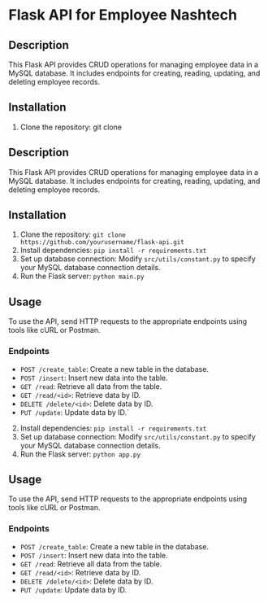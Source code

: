 # Flask API for Employee Nashtech

## Description
This Flask API provides CRUD operations for managing employee data in a MySQL database. It includes endpoints for creating, reading, updating, and deleting employee records.

## Installation
1. Clone the repository: git clone

## Description
This Flask API provides CRUD operations for managing employee data in a MySQL database. It includes endpoints for creating, reading, updating, and deleting employee records.

## Installation
1. Clone the repository: `git clone https://github.com/yourusername/flask-api.git`
2. Install dependencies: `pip install -r requirements.txt`
3. Set up database connection: Modify `src/utils/constant.py` to specify your MySQL database connection details.
4. Run the Flask server: `python main.py`

## Usage
To use the API, send HTTP requests to the appropriate endpoints using tools like cURL or Postman.

### Endpoints
- `POST /create_table`: Create a new table in the database.
- `POST /insert`: Insert new data into the table.
- `GET /read`: Retrieve all data from the table.
- `GET /read/<id>`: Retrieve data by ID.
- `DELETE /delete/<id>`: Delete data by ID.
- `PUT /update`: Update data by ID.`
2. Install dependencies: `pip install -r requirements.txt`
3. Set up database connection: Modify `src/utils/constant.py` to specify your MySQL database connection details.
4. Run the Flask server: `python app.py`

## Usage
To use the API, send HTTP requests to the appropriate endpoints using tools like cURL or Postman.

### Endpoints
- `POST /create_table`: Create a new table in the database.
- `POST /insert`: Insert new data into the table.
- `GET /read`: Retrieve all data from the table.
- `GET /read/<id>`: Retrieve data by ID.
- `DELETE /delete/<id>`: Delete data by ID.
- `PUT /update`: Update data by ID.

